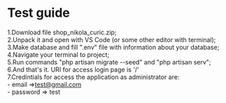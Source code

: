 # Test guide

 1.Download file shop_nikola_curic.zip;    
 2.Unpack it and open with VS Code (or some other editor with terminal);    
 3.Make database and fill ".env" file with information about your database;    
 4.Navigate your terminal to project;     
 5.Run commands "php artisan migrate --seed" and "php artisan serv";    
 6.And that's it. URI for access login page is '/'    
 7.Credintials for access the application as administrator are:    
        - email =>test@gmail.com    
        - password   => test
